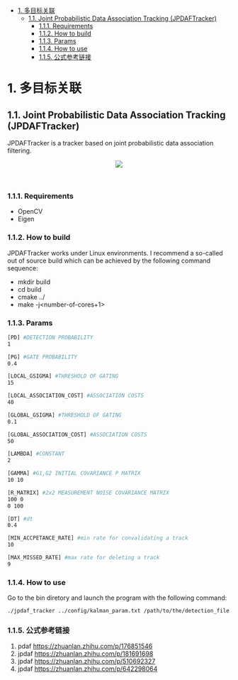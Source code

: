 <!--
 * @Author: yao.xie 1595341200@qq.com
 * @Date: 2023-10-19 09:49:43
 * @LastEditors: yao.xie 1595341200@qq.com
 * @LastEditTime: 2023-10-19 15:09:25
 * @FilePath: /cplusplus/jpdaf_tracking/README.md
 * @Description: 这是默认设置,请设置`customMade`, 打开koroFileHeader查看配置 进行设置: https://github.com/OBKoro1/koro1FileHeader/wiki/%E9%85%8D%E7%BD%AE
-->
- [1. 多目标关联](#1-多目标关联)
  - [1.1. Joint Probabilistic Data Association Tracking (JPDAFTracker)](#11-joint-probabilistic-data-association-tracking-jpdaftracker)
    - [1.1.1. Requirements](#111-requirements)
    - [1.1.2. How to build](#112-how-to-build)
    - [1.1.3. Params](#113-params)
    - [1.1.4. How to use](#114-how-to-use)
    - [1.1.5. 公式参考链接](#115-公式参考链接)
# 1. 多目标关联
## 1.1. Joint Probabilistic Data Association Tracking (JPDAFTracker)
JPDAFTracker is a tracker based on joint probabilistic data association filtering.

<p align="center">
<a href="https://www.youtube.com/watch?v=KlXpaKh8hDY"  target="_blank"><img src="https://img.youtube.com/vi/KlXpaKh8hDY/0.jpg"/></a>
</p>
<br>

### 1.1.1. Requirements
* OpenCV
* Eigen

### 1.1.2. How to build

JPDAFTracker works under Linux environments. I recommend a so-called out of source build which can be achieved by the following command sequence:

* mkdir build
* cd build
* cmake ../
* make -j<number-of-cores+1>

### 1.1.3. Params
```bash
[PD] #DETECTION PROBABILITY
1

[PG] #GATE PROBABILITY
0.4

[LOCAL_GSIGMA] #THRESHOLD OF GATING
15

[LOCAL_ASSOCIATION_COST] #ASSOCIATION COSTS
40

[GLOBAL_GSIGMA] #THRESHOLD OF GATING
0.1

[GLOBAL_ASSOCIATION_COST] #ASSOCIATION COSTS
50

[LAMBDA] #CONSTANT
2

[GAMMA] #G1,G2 INITIAL COVARIANCE P MATRIX
10 10

[R_MATRIX] #2x2 MEASUREMENT NOISE COVARIANCE MATRIX
100 0
0 100

[DT] #dt
0.4

[MIN_ACCPETANCE_RATE] #min rate for convalidating a track
10

[MAX_MISSED_RATE] #max rate for deleting a track
9
```

### 1.1.4. How to use

Go to the bin diretory and launch the program with the following command:
```bash
./jpdaf_tracker ../config/kalman_param.txt /path/to/the/detection_file.txt /path/to/the/image_folder 
```
### 1.1.5. 公式参考链接
1. pdaf https://zhuanlan.zhihu.com/p/176851546
2. jpdaf https://zhuanlan.zhihu.com/p/181691698
3. jpdaf https://zhuanlan.zhihu.com/p/510692327
4. jpdaf https://zhuanlan.zhihu.com/p/642298064
